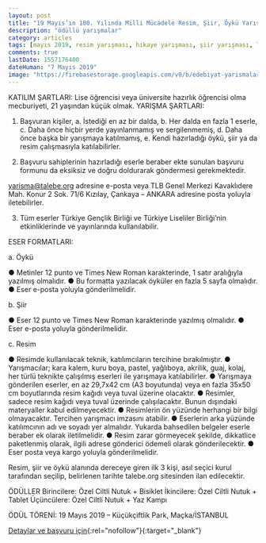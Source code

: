 ```yaml
---
layout: post
title: "19 Mayıs’ın 100. Yılında Milli Mücadele Resim, Şiir, Öykü Yarışması"
description: "ödüllü yarışmalar"
category: articles
tags: [mayıs 2019, resim yarışması, hikaye yarışması, şiir yarışması, lise]
comments: true
lastDate: 1557176400
dateHuman: "7 Mayıs 2019"
image: "https://firebasestorage.googleapis.com/v0/b/edebiyat-yarismalari.appspot.com/o/talebe-19-mayis-resim-siir-oyku-yarismasi.jpg?alt=media&token=33edbfb5-ec7d-48aa-9434-1973fe4f3826"
---
```


KATILIM ŞARTLARI: Lise öğrencisi veya üniversite hazırlık öğrencisi olma mecburiyeti, 21 yaşından küçük olmak.
YARIŞMA ŞARTLARI:
1. Başvuran kişiler,
    a. İstediği en az bir dalda, 
    b. Her dalda en fazla 1 eserle,
    c. Daha önce hiçbir yerde yayınlanmamış ve sergilenmemiş, 
    d. Daha önce başka bir yarışmaya katılmamış,
    e. Kendi hazırladığı öykü, şiir ya da resim çalışmasıyla katılabilirler.

2. Başvuru sahiplerinin hazırladığı eserle beraber ekte sunulan başvuru formunu da eksiksiz ve doğru doldurarak göndermesi gerekmektedir.

yarisma@talebe.org adresine e-posta veya TLB Genel Merkezi Kavaklıdere Mah. Konur 2 Sok. 71/6 Kızılay, Çankaya – ANKARA adresine posta yoluyla iletebilirler.

3. Tüm eserler Türkiye Gençlik Birliği ve Türkiye Liseliler Birliği’nin etkinliklerinde ve yayınlarında kullanılabilir.

ESER FORMATLARI:

a. Öykü

  ● Metinler 12 punto ve Times New Roman karakterinde, 1 satır aralığıyla yazılmış olmalıdır.
  ● Bu formatta yazılacak öyküler en fazla 5 sayfa olmalıdır.
  ● Eser e-posta yoluyla gönderilmelidir.

b. Şiir

  ● Eser 12 punto ve Times New Roman karakterinde yazılmış olmalıdır.
  ● Eser e-posta yoluyla gönderilmelidir.

c. Resim

  ● Resimde kullanılacak teknik, katılımcıların tercihine bırakılmıştır.
  ● Yarışmacılar; kara kalem, kuru boya, pastel, yağlıboya, akrilik, guaj, kolaj, her türlü teknikte çalışılmış eserleri ile yarışmaya katılabilirler.
  ● Yarışmaya gönderilen eserler, en az 29,7x42 cm (A3 boyutunda) veya en fazla 35x50 cm boyutlarında resim kağıdı veya tuval üzerine olacaktır.
  ● Resimler, sadece resim kağıdı veya tuval üzerinde çalışılacaktır. Bunun dışındaki materyaller kabul edilmeyecektir. 
  ● Resimlerin ön yüzünde herhangi bir bilgi olmayacaktır. Tercihen yarışmacı imzasını atabilir.
  ● Eserlerin arka yüzünde katılımcının adı ve soyadı yer almalıdır. Yukarda bahsedilen belgeler eserle beraber ek olarak iletilmelidir.
  ● Resim zarar görmeyecek şekilde, dikkatlice paketlenmiş olarak, ilgili adrese gönderici ödemeli olarak gönderilecektir.
  ● Eser posta veya kargo yoluyla gönderilmelidir.

Resim, şiir ve öykü alanında dereceye giren ilk 3 kişi, asıl seçici kurul tarafından seçilip, belirlenen tarihte talebe.org sitesinden ilan edilecektir.

ÖDÜLLER
  Birincilere: Özel Ciltli Nutuk + Bisiklet
  İkincilere: Özel Ciltli Nutuk + Tablet
  Üçüncülere: Özel Ciltli Nutuk + Yaz Kampı

ÖDÜL TÖRENİ: 19 Mayıs 2019 – Küçükçiftlik Park, Maçka/İSTANBUL

[Detaylar ve başvuru için](http://talebe.org/yarisma-basvuru/-28491?utm_source=edebiyatyarismalari.com&utm_medium=affiliate&utm_campaign=cpc){:rel="nofollow"}{:target="_blank"}
